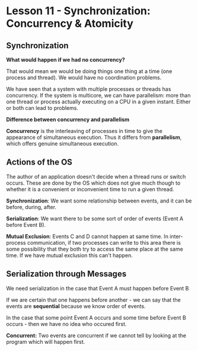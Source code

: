 # Lesson 11 - Synchronization: Concurrency & Atomicity

## Synchronization

**What would happen if we had no concurrency?**

That would mean we would be doing things one thing at a time (one process and thread). We would have no coordination problems.

We have seen that a system with multiple processes or threads has concurrency. If the system is multicore, we can have parallelism: more than
one thread or process actually executing on a CPU in a given instant. Either or both can lead to problems.

**Difference between concurrency and parallelism**

**Concurrency** is the interleaving of processes in time to give the appearance of simultaneous execution. Thus it differs from **parallelism**, which offers genuine
simultaneous execution.

## Actions of the OS

The author of an application doesn't decide when a thread runs or switch occurs. These are done by the OS which does not give much though
to whether it is a convenient or inconvenient time to run a given thread.

**Synchronization**: We want some relationship between events, and it can be before, during, after.

**Serialization**: We want there to be some sort of order of events (Event A before Event B). 

**Mutual Exclusion**: Events C and D cannot happen at same time. In inter-process communication, if two processes can write to this area
there is some possibility that they both try to access the same place at the same time. If we have mutual exclusion this can't happen.

## Serialization through Messages

We need serialization in the case that Event A must happen before Event B

If we are certain that one happens before another - we can say that the events are **sequential** because we know order of events.

In the case that some point Event A occurs and some time before Event B occurs - then we have no idea who occured first.

**Concurrent:** Two events are concurrent if we cannot tell by looking at the program which will happen first.

